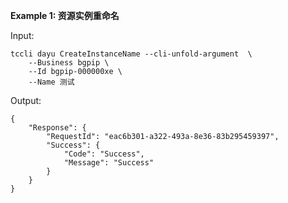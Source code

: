 **Example 1: 资源实例重命名**



Input: 

```
tccli dayu CreateInstanceName --cli-unfold-argument  \
    --Business bgpip \
    --Id bgpip-000000xe \
    --Name 测试
```

Output: 
```
{
    "Response": {
        "RequestId": "eac6b301-a322-493a-8e36-83b295459397",
        "Success": {
            "Code": "Success",
            "Message": "Success"
        }
    }
}
```

